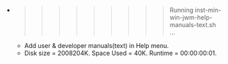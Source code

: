 * >>>>>>>>> Running inst-min-win-jwm-help-manuals-text.sh ...
  * Add user & developer manuals(text) in Help menu.
  * Disk size = 2008204K. Space Used = 40K. Runtime = 00:00:00:01.
